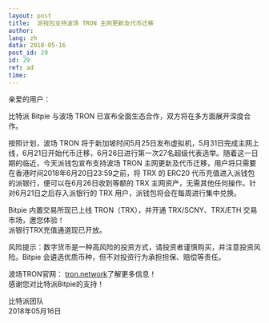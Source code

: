 ```yaml
---
layout: post
title:  派钱包支持波场 TRON 主网更新及代币迁移
author: 
lang: zh
data: 2018-05-16
post_id: 29
id: 29
ref: ad
time: 
---
```


亲爱的用户：

比特派 Bitpie 与波场 TRON 已宣布全面生态合作，双方将在多方面展开深度合作。

按照计划，波场 TRON 将于新加坡时间5月25日发布虚拟机，5月31日完成主网上线，6月21日开始代币迁移，6月26日进行第一次27名超级代表选举。随着这一日期的临近，今天派钱包宣布支持波场 TRON 主网更新及代币迁移，用户将只需要在香港时间2018年6月20日23:59之前，将 TRX 的 ERC20 代币充值进入派钱包的派银行，便可以在6月26日收到等额的 TRX 主网资产，无需其他任何操作。针对6月21日之后存入派银行的 TRX 用户，派钱包将会在每周进行集中兑换。


Bitpie 内置交易所现已上线 TRON（TRX），并开通 TRX/SCNY、TRX/ETH 交易市场，邀您体验！<br/>
派银行TRX充值通道现已开放。


风险提示：数字货币是一种高风险的投资方式，请投资者谨慎购买，并注意投资风险。Bitpie 会遴选优质币种，但不对投资行为承担担保、赔偿等责任。


波场TRON官网： <a href="https://tron.network/" target="_blank">tron.network</a>了解更多信息！<br/>
感谢您对比特派Bitpie的支持！


比特派团队<br/>
2018年05月16日


